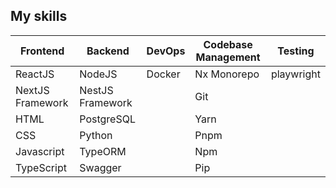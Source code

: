 ## My skills

| Frontend            | Backend           | DevOps        | Codebase Management | Testing    |
| ------------------- | ----------------- | ------------- | ------------------- | ---------- |
| ReactJS             | NodeJS            | Docker        | Nx Monorepo         | playwright |
| NextJS Framework    | NestJS Framework  |               | Git                 |            |
| HTML                | PostgreSQL        |               | Yarn                |            |
| CSS                 | Python            |               | Pnpm                |            |
| Javascript          | TypeORM           |               | Npm                 |            |
| TypeScript          | Swagger           |               | Pip                 |            |
